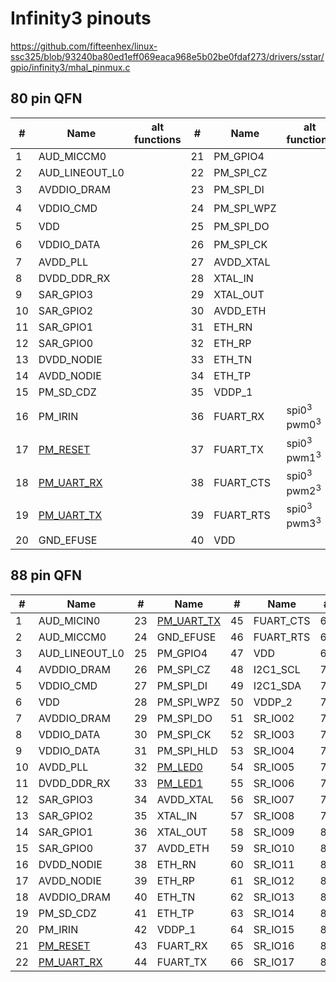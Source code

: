 # Infinity3 pinouts

https://github.com/fifteenhex/linux-ssc325/blob/93240ba80ed1eff069eaca968e5b02be0fdaf273/drivers/sstar/gpio/infinity3/mhal_pinmux.c

## 80 pin QFN

| #  | Name                                       | alt functions    | #  | Name       | alt functions                     | #  | Name     | alt functions | #  | Name                                             | alt functions    |
|----|--------------------------------------------|------------------|----|------------|-----------------------------------|----|----------|---------------|----|--------------------------------------------------|------------------|
| 1  | AUD_MICCM0                                 |                  | 21 | PM_GPIO4   |                                   | 41 | I2C1_SCL |               | 61 | VDD                                              |                  |
| 2  | AUD_LINEOUT_L0                             |                  | 22 | PM_SPI_CZ  |                                   | 42 | I2C1_SDA |               | 62 | VDDP_3                                           |                  |
| 3  | AVDDIO_DRAM                                |                  | 23 | PM_SPI_DI  |                                   | 43 | VDDP_2   |               | 63 | [SPI0_CZ](/ip/commonpins.md#spi0_cz)<sup>1</sup> | pwm4<sup>2</sup> |
| 4  | VDDIO_CMD                                  |                  | 24 | PM_SPI_WPZ |                                   | 44 | SR_IO02  |               | 64 | [SPI0_CK](/ip/commonpins.md#spi0_ck)<sup>1</sup> | pwm5<sup>2</sup> |
| 5  | VDD                                        |                  | 25 | PM_SPI_DO  |                                   | 45 | SR_IO03  |               | 65 | [SPI0_DI](/ip/commonpins.md#spi0_di)<sup>1</sup> | pwm6<sup>2</sup> |
| 6  | VDDIO_DATA                                 |                  | 26 | PM_SPI_CK  |                                   | 46 | SR_IO04  |               | 66 | [SPI0_DO](/ip/commonpins.md#spi0_d0)<sup>1</sup> | pwm7<sup>2</sup> |
| 7  | AVDD_PLL                                   |                  | 27 | AVDD_XTAL  |                                   | 47 | SR_IO05  |               | 67 | VDD                                              |                  |
| 8  | DVDD_DDR_RX                                |                  | 28 | XTAL_IN    |                                   | 48 | SR_IO06  |               | 68 | SD_CLK                                           |                  |
| 9  | SAR_GPIO3                                  |                  | 29 | XTAL_OUT   |                                   | 49 | SR_IO07  |               | 69 | SD_CMD                                           |                  |
| 10 | SAR_GPIO2                                  |                  | 30 | AVDD_ETH   |                                   | 50 | SR_IO08  |               | 70 | SD_D0                                            |                  |
| 11 | SAR_GPIO1                                  |                  | 31 | ETH_RN     |                                   | 51 | SR_IO09  |               | 71 | SD_D1                                            |                  |
| 12 | SAR_GPIO0                                  |                  | 32 | ETH_RP     |                                   | 52 | SR_IO10  |               | 72 | SD_D2                                            |                  |
| 13 | DVDD_NODIE                                 |                  | 33 | ETH_TN     |                                   | 53 | SR_IO11  |               | 73 | SD_D3                                            |                  |
| 14 | AVDD_NODIE                                 |                  | 34 | ETH_TP     |                                   | 54 | SR_IO12  |               | 74 | AVDD_USB                                         |                  |
| 15 | PM_SD_CDZ                                  |                  | 35 | VDDP_1     |                                   | 55 | SR_IO13  |               | 75 | USB_DM                                           |                  |
| 16 | PM_IRIN                                    |                  | 36 | FUART_RX   | spi0<sup>3</sup> pwm0<sup>3</sup> | 56 | SR_IO14  |               | 76 | USB_DP                                           |                  |
| 17 | [PM_RESET](/ip/commonpins.md#pm_reset)     |                  | 37 | FUART_TX   | spi0<sup>3</sup> pwm1<sup>3</sup> | 57 | SR_IO15  |               | 77 | AVDD_AUD                                         |                  |
| 18 | [PM_UART_RX](/ip/commonpins.md#pm_uart_rx) |                  | 38 | FUART_CTS  | spi0<sup>3</sup> pwm2<sup>3</sup> | 58 | SR_IO16  |               | 78 | AUD_VAG                                          |                  |
| 19 | [PM_UART_TX](/ip/commonpins.md#pm_uart_tx) |                  | 39 | FUART_RTS  | spi0<sup>3</sup> pwm3<sup>3</sup> | 59 | SR_IO17  |               | 79 | AUD_VRM_ADC                                      |                  |
| 20 | GND_EFUSE                                  |                  | 40 | VDD        |                                   | 60 | VDD      |               | 80 | AUD_MICIN0                                       |                  |

## 88 pin QFN

| #  | Name                                       | #  | Name                                       | #  | Name      | #  | Name        |
|----|--------------------------------------------|----|--------------------------------------------|----|-----------|----|-------------|
| 1  | AUD_MICIN0                                 | 23 | [PM_UART_TX](/ip/commonpins.md#pm_uart_tx) | 45 | FUART_CTS | 67 | VDD         |
| 2  | AUD_MICCM0                                 | 24 | GND_EFUSE                                  | 46 | FUART_RTS | 68 | VDD         |
| 3  | AUD_LINEOUT_L0                             | 25 | PM_GPIO4                                   | 47 | VDD       | 69 | VDDP_3      |
| 4  | AVDDIO_DRAM                                | 26 | PM_SPI_CZ                                  | 48 | I2C1_SCL  | 70 | SPI0_CZ     |
| 5  | VDDIO_CMD                                  | 27 | PM_SPI_DI                                  | 49 | I2C1_SDA  | 71 | SPI0_CK     |
| 6  | VDD                                        | 28 | PM_SPI_WPZ                                 | 50 | VDDP_2    | 72 | SPI0_DI     |
| 7  | AVDDIO_DRAM                                | 29 | PM_SPI_DO                                  | 51 | SR_IO02   | 73 | SPI0_DO     |
| 8  | VDDIO_DATA                                 | 30 | PM_SPI_CK                                  | 52 | SR_IO03   | 74 | PWM0        |
| 9  | VDDIO_DATA                                 | 31 | PM_SPI_HLD                                 | 53 | SR_IO04   | 75 | PWM1        |
| 10 | AVDD_PLL                                   | 32 | [PM_LED0](/ip/commonpins.md#pm_led0)       | 54 | SR_IO05   | 76 | VDD         |
| 11 | DVDD_DDR_RX                                | 33 | [PM_LED1](/ip/commonpins.md#pm_led1)       | 55 | SR_IO06   | 77 | SD_CLK      |
| 12 | SAR_GPIO3                                  | 34 | AVDD_XTAL                                  | 56 | SR_IO07   | 78 | SD_CMD      |
| 13 | SAR_GPIO2                                  | 35 | XTAL_IN                                    | 57 | SR_IO08   | 79 | SD_D0       |
| 14 | SAR_GPIO1                                  | 36 | XTAL_OUT                                   | 58 | SR_IO09   | 80 | SD_D1       |
| 15 | SAR_GPIO0                                  | 37 | AVDD_ETH                                   | 59 | SR_IO10   | 81 | SD_D2       |
| 16 | DVDD_NODIE                                 | 38 | ETH_RN                                     | 60 | SR_IO11   | 82 | SD_D3       |
| 17 | AVDD_NODIE                                 | 39 | ETH_RP                                     | 61 | SR_IO12   | 83 | AVDD_USB    |
| 18 | AVDDIO_DRAM                                | 40 | ETH_TN                                     | 62 | SR_IO13   | 84 | USB_DM      |
| 19 | PM_SD_CDZ                                  | 41 | ETH_TP                                     | 63 | SR_IO14   | 85 | USB_DP      |
| 20 | PM_IRIN                                    | 42 | VDDP_1                                     | 64 | SR_IO15   | 86 | AVDD_AUD    |
| 21 | [PM_RESET](/ip/commonpins.md#pm_reset)     | 43 | FUART_RX                                   | 65 | SR_IO16   | 87 | AUD_VAG     |
| 22 | [PM_UART_RX](/ip/commonpins.md#pm_uart_rx) | 44 | FUART_TX                                   | 66 | SR_IO17   | 88 | AUD_VRM_ADC |
